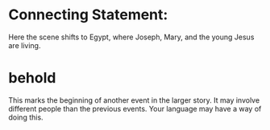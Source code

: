 
# Connecting Statement:
Here the scene shifts to Egypt, where Joseph, Mary, and the young Jesus are living.

# behold
This marks the beginning of another event in the larger story. It may involve different people than the previous events. Your language may have a way of doing this.